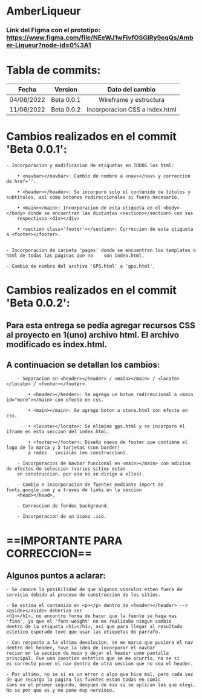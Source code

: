 # AmberLiqueur
### Link del Figma con el prototipo: https://www.figma.com/file/NEeWJ1wFjvfOSGiRy9eqQs/Amber-Liqueur?node-id=0%3A1

# Tabla de commits:
| Fecha      | Version    | Dato del cambio                |
|:----------:|:----------:|:------------------------------:|
| 04/06/2022 | Beta 0.0.1 | Wireframe y estructura         |
| 11/06/2022 | Beta 0.0.2 | Incorporacion CSS a index.html |



# Cambios realizados en el commit 'Beta 0.0.1':

    - Incorporacion y modificacion de etiquetas en TODOS los html:

        • <navbar></navbar>: Cambio de nombre a <nav></nav> y correccion de href=''.

        • <header></header>: Se incorporo solo el contenido de titulos y subtitulos, asi como botones redireccionales si fuera necesario.

        • <main></main>: Incorporacion de esta etiqueta en el <body></body> donde se encuentran las distintas <section></section> con sus 
        respectivos <div></div>

        • <section class='footer'></section>: Correccion de esta etiqueta a <footer></footer>.


    - Incorporacion de carpeta 'pages' donde se encuentran los templates o html de todas las paginas que no    son index.html.

    - Cambio de nombre del archivo 'GPS.html' a 'gps.html'.

# Cambios realizados en el commit 'Beta 0.0.2':

## Para esta entrega se pedia agregar recursos CSS al proyecto en 1(uno) archivo html. El archivo modificado es index.html.

## A continuacion se detallan los cambios:

        - Separacion en <header></header> / <main></main> / <locate></locate> / <footer></footer>.

            • <header></header>: Se agrego un boton redireccional a <main id="more"></main> con efecto en css.

            • <main></main>: Se agrego boton a store.html con efecto en css.

            • <locate></locate>: Se elimino gps.html y se incorporo el iframe en esta seccion del index.html.

            • <footer></footer>: Diseño nuevo de footer que contiene el logo de la marca y 5 tarjetas (con border) 
            a redes   sociales (en construccion).

        - Incorporacios de Navbar funcional en <main></main> con adicion de efectos de seleccion (varios sitios estan 
        en construccion, por eso no se dirige a ellos).

        - Cambio e incorporacion de fuentes mediante import de fonts.google.com y a traves de links en la seccion 
        <head></head>.

        - Correccion de fondos background.

        - Incorporacion de un icono .ico. 




# ==IMPORTANTE PARA CORRECCION==

## Algunos puntos a aclarar:

    - Se conoce la posibilidad de que algunos vinculos esten fuera de servicio debido al proceso de construccion de los sitios.

    - Se estima el contenido en <p></p> dentro de <header></header> --> <aside></aside> deberian ser 
    <h1></h1>, no encontre forma de hacer que la fuente se haga mas 'fina', ya que el 'font-weight' no me realizaba ningun cambio
    dentro de la etiqueta <h1></h1>, asi que para llegar al resultado estetico esperado tuve que usar las etiquetas de parrafo.

    - Con respecto a la ultima devolucion, se me marco que pusiera el nav dentro del header, tuve la idea de incorporar el navbar 
    recien en la seccion de main y dejar el header como pantalla principal. Fue una cuestion estetica que se me ocurrio, no se si 
    es correcto poner el nav dentro de otra seccion que no sea el header.

    - Por ultimo, no se si es un error o algo que hice mal, pero cada vez de que recargo la pagina las fuentes estan todas en comic
    sans en el primer segundo, despues de eso si se aplican las que elegi. No se por que es y me pone muy nervioso.


